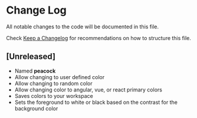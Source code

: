 # Change Log

All notable changes to the code will be documented in this file.

Check [Keep a Changelog](http://keepachangelog.com/) for recommendations on how to structure this file.

## [Unreleased]

- Named **peacock**
- Allow changing to user defined color
- Allow changing to random color
- Allow changing color to angular, vue, or react primary colors
- Saves colors to your workspace
- Sets the foreground to white or black based on the contrast for the background color
